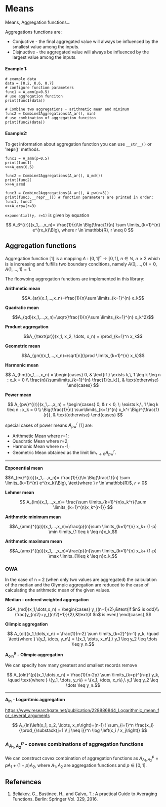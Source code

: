 # Means
Means, Aggregation functions...

Aggregations functions are:
- Conjuctive - the final aggregated value will always be influenced by the smallest value among the inputs.
- Disjnuctive - the aggregated value will always be influenced by the largest value among the inputs.

#### Example 1:

```pycon
# example data
data = [0.2, 0.6, 0.7]
# configure function parameters
func1 = A_amn(p=0.5)
# use aggregation funciton
print(func1(data))

# Combine two aggregations - arithmetic mean and minimum
func2 = Combine2Aggregations(A_ar(), min)
# use combination of aggregation funciton
print(func2(data))
```

#### Example2:
To get information about aggregation function you can use `__str__()` or '__repr__()' methods.

```pycon
func1 = A_amn(p=0.5)
print(func1)
>>>A_amn(0.5)

func2 = Combine2Aggregations(A_ar(), A_md())
print(func2)
>>>A_armd

func3 = Combine2Aggregations(A_ar(), A_pw(r=3))
print(func3.__repr__()) # function parameters are printed in order: func1, func2
>>>A_arpw(r=3)
```

`exponential(y, r=1)` is given by equation

$$
A_6^{(r)}(x_1,...,x_n)= \frac{1}{r}\ln
\Big(\frac{1}{n} \sum \limits_{k=1}^{n} e^{rx_k}\Big), where
r \in \mathbb{R}, r \neq 0
$$

## Aggregation functions

Aggregation function [1] is a mapping
$A:[0,1]^n\to[0,1]$, $n \in \mathbb{N}$, $n\ge 2$ which is is increasing and
fulfills two boundary conditions, namely $A(0,\dots,0) = 0$, $A(1,\dots,1) = 1$.

The floowoing aggregation functions are implemented in this library:

**Arithmetic mean**

$$A_{ar}(x_1,...,x_n)=\frac{1}{n}\sum \limits_{k=1}^{n} x_k$$

**Quadratic mean**

$$A_{qd}(x_1,...,x_n)=\sqrt{\frac{1}{n}\sum
\limits_{k=1}^{n} x_k^2}$$

**Product aggregation**

$$A_{\text{pr}}(x_1, x_2, \dots, x_n) = \prod_{k=1}^n x_k$$

**Geometric mean**

$$A_{gm}(x_1,...,x_n)=\sqrt[n]{\prod
\limits_{k=1}^{n} x_k}$$

**Harmonic mean**



$$
A_{hm}(x_1,...,x_n) =
\begin{cases}
0, & \text{if } \exists k,\, 1 \leq k \leq n : x_k = 0 \\
\frac{n}{\sum\limits_{k=1}^{n} \frac{1}{x_k}}, & \text{otherwise}
\end{cases}
$$


**Power mean**

$$
A_{pw}^{(r)}(x_1,...,x_n) =
\begin{cases}
0, & r < 0, \; \exists k,\, 1 \leq k \leq n : x_k = 0 \\
\Big(\frac{1}{n} \sum\limits_{k=1}^{n} x_k^r \Big)^{\frac{1}{r}}, & \text{otherwise}
\end{cases}
$$


special cases of power means $A_{\text{pw}}^r$ [1] are:
- Arithmetic Mean where r=1;
- Quadratic Mean where r=2;
- Harmonic Mean where r=-1;
- Geometric Mean  obtained as the limit $\lim_{r \to 0} A_{\text{pw}}^r$.


----

**Exponential mean**

$$A_{ex}^{(r)}(x_1,...,x_n)= \frac{1}{r}\ln
\Big(\frac{1}{n} \sum \limits_{k=1}^{n} e^{rx_k}\Big), \text{where
} r \in \mathbb{R}$, $r \neq 0$$

**Lehmer mean**

$$ A_{lm}(x_1,...,x_n)= \frac{\sum \limits_{k=1}^{n}x_k^r}{\sum \limits_{k=1}^{n}x_k^{r-1}} $$

**Arithmetic minimum mean**

$$A_{amn}^{(p)}(x_1,...,x_n)=\frac{p}{n}\sum \limits_{k=1}^{n} x_k+
(1-p) \min \limits_{1 \leq k \leq n}x_k,$$

**Arithmetic maximum mean**

$$A_{amx}^{(p)}(x_1,...,x_n)=\frac{p}{n}\sum \limits_{k=1}^{n} x_k+
(1-p) \max \limits_{1\leq k \leq n}x_k,$$


### OWA

In the case of n = 2 (when only two values are aggregated) the
calculation of the median and the Olympic aggregation are reduced to the case of calculating the
arithmetic mean of the given values.

**Median - ordered weighted aggregation**

$$A_{md}(x_1,\dots,x_n) =
\begin{cases}
y_{(n+1)/2},&\text{if $n$ is odd}\\
\frac{y_{n/2}+y_{(n/2)+1}}{2},&\text{if $n$ is even}
\end{cases},$$

**Olimpic aggregation**

$$ A_{ol}(x_1,\dots,x_n) = \frac{1}{n-2} \sum \limits_{k=2}^{n-1}  y_k, \quad \text{where } \{y_1, \dots, y_n\} = \{x_1, \dots, x_n\},\ y_1 \leq y_2 \leq \dots \leq y_n.$$

$\mathbf{A_{oln}^{p}}$ **- Olimpic aggregation**

We can specify how many greatest and smallest records remove

$$ A_{oln}^{p}(x_1,\dots,x_n) = \frac{1}{n-2p} \sum \limits_{k=p}^{n-p}  y_k, \quad \text{where } \{y_1, \dots, y_n\} = \{x_1, \dots, x_n\},\ y_1 \leq y_2 \leq \dots \leq y_n.$$

--------------------

$\mathbf{A_{ln}}$ **- Logaritmic aggregation**

https://www.researchgate.net/publication/228886844_Logarithmic_mean_for_several_arguments

$$
A_{ln}\left(x_1, x_2, \ldots, x_n\right)=(n-1) ! \sum_{i=1}^n \frac{x_i}{\prod_{\substack{j=1 \\ j \neq i}}^n \log \left(x_i / x_j\right)}
$$

### $A^p_{A_1,A_2}$ - convex combinations of aggregation functions

We can construct covex combination of aggregation functions as $A^p_{A_1,A_2}=pA_1+(1-p)A_2$, where $A_1, A_2$ are aggregation functions and $p \in [0,1]$.



## References

1. Beliakov, G., Bustince, H., and Calvo, T.: A practical Guide to Averaging Functions.
   Berlin: Springer Vol. 329, 2016.
